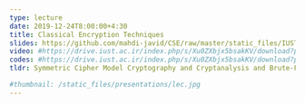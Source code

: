 ```yaml
---
type: lecture
date: 2019-12-24T8:00:00+4:30
title: Classical Encryption Techniques
slides: https://github.com/mahdi-javid/CSE/raw/master/static_files/IUST/Ch03p.pptx
video: #https://drive.iust.ac.ir/index.php/s/Xu0ZXbjx5bsakKV/download?path=%2FVideos&files=S26.mp4
codes: #https://drive.iust.ac.ir/index.php/s/Xu0ZXbjx5bsakKV/download?path=%2FCode&files=S26.zip
tldr: Symmetric Cipher Model Cryptography and Cryptanalysis and Brute-Force Attack, Transposition techniques, Rotor machines, Substitution techniques Caesar cipher and Monoalphabetic ciphers and Playfair cipher and Hill cipher and Polyalphabetic ciphers and One-time pad, Steganography 

#thumbnail: /static_files/presentations/lec.jpg
---
```


